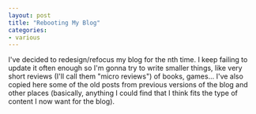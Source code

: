 ```yaml
---
layout: post
title: "Rebooting My Blog"
categories:
- various
---
```


<p>I've decided to redesign/refocus my blog for the nth time. I keep failing to update it often enough so I'm gonna try to write smaller things, like very short reviews (I'll call them "micro reviews") of books, games... I've also copied here some of the old posts from previous versions of the blog and other places (basically, anything I could find that I think fits the type of content I now want for the blog).</p>